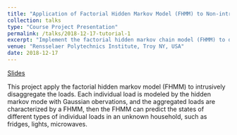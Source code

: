 ```yaml
---
title: "Application of Factorial Hidden Markov Model (FHMM) to Non-intrusive Load Monitoring"
collection: talks
type: "Course Project Presentation"
permalink: /talks/2018-12-17-tutorial-1
excerpt: "Implement the factorial hidden markov chain model (FHMM) to disaggregate loads <br/><img src='/images/FHMM.png'>"
venue: "Rensselaer Polytechnics Institute, Troy NY, USA"
date: 2018-12-17 
---
```


[Slides](http://Wendy0601.github.io/files/FHMM.pdf)

This project apply the factorial hidden markov model (FHMM) to intrusively disaggregate the loads. Each individual load is modeled by the hidden markov mode with Gaussian obervations, and the aggregated loads are characterized by a FHMM, then the FHMM can predict the states of different types of individual loads in an unknown household, such as fridges, lights, microwaves.
